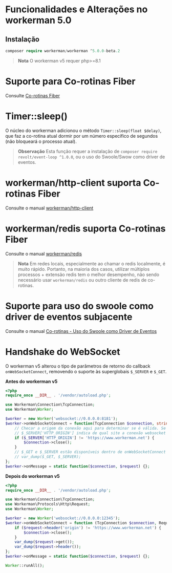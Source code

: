 # Funcionalidades e Alterações no workerman 5.0

## Instalação
```php
composer require workerman/workerman ^5.0.0-beta.2
```

> **Nota**
> O workerman v5 requer php>=8.1

# Suporte para Co-rotinas Fiber
Consulte [Co-rotinas Fiber](../fiber.md)

# Timer::sleep()
O núcleo do workerman adicionou o método `Timer::sleep(float $delay)`, que faz a co-rotina atual dormir por um número específico de segundos (não bloqueará o processo atual).

> **Observação**
> Esta função requer a instalação de `composer require revolt/event-loop ^1.0.0`, ou o uso do Swoole/Swow como driver de eventos.

# workerman/http-client suporta Co-rotinas Fiber
Consulte o manual [workerman/http-client](../components/workerman-http-client.md)

# workerman/redis suporta Co-rotinas Fiber
Consulte o manual [workerman/redis](../components/workerman-redis.md)

> **Nota**
> Em redes locais, especialmente ao chamar o redis localmente, é muito rápido. Portanto, na maioria dos casos, utilizar múltiplos processos + extensão redis tem o melhor desempenho, não sendo necessário usar `workerman/redis` ou outro cliente de redis de co-rotinas.

# Suporte para uso do swoole como driver de eventos subjacente
Consulte o manual [Co-rotinas - Uso do Swoole como Driver de Eventos](../fiber.md)

# Handshake do WebSocket
O workerman v5 alterou o tipo de parâmetros de retorno do callback `onWebSocketConnect`, removendo o suporte às superglobais `$_SERVER` e `$_GET`.

**Antes do workerman v5**
```php
<?php
require_once __DIR__ . '/vendor/autoload.php';

use Workerman\Connection\TcpConnection;
use Workerman\Worker;

$worker = new Worker('websocket://0.0.0.0:8181');
$worker->onWebSocketConnect = function(TcpConnection $connection, string $httpBuffer) {
    // Checar a origem da conexão aqui para determinar se é válida. Se não for, fechar a conexão
    // $_SERVER['HTTP_ORIGIN'] indica de qual site a conexão websocket foi iniciada
    if ($_SERVER['HTTP_ORIGIN'] != 'https://www.workerman.net') {
        $connection->close();
    }
    // $_GET e $_SERVER estão disponíveis dentro de onWebSocketConnect
    // var_dump($_GET, $_SERVER);
};
$worker->onMessage = static function($connection, $request) {};
```

**Depois do workerman v5**
```php
<?php
require_once __DIR__ . '/vendor/autoload.php';

use Workerman\Connection\TcpConnection;
use Workerman\Protocols\Http\Request;
use Workerman\Worker;

$worker = new Worker('websocket://0.0.0.0:12345');
$worker->onWebSocketConnect = function (TcpConnection $connection, Request $request) {
    if ($request->header('origin') != 'https://www.workerman.net') {
        $connection->close();
    }
    var_dump($request->get());
    var_dump($request->header());
};
$worker->onMessage = static function($connection, $request) {};

Worker::runAll();
```
